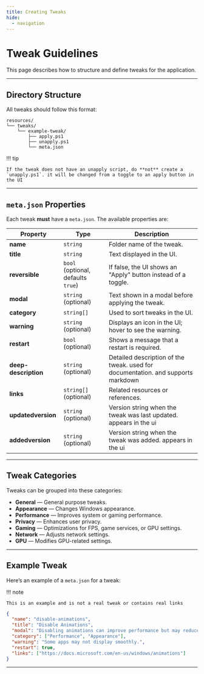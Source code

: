 ```yaml
---
title: Creating Tweaks
hide:
  - navigation
---
```


# Tweak Guidelines

This page describes how to structure and define tweaks for the application.

---

## Directory Structure

All tweaks should follow this format:

```text
resources/
└── tweaks/
    └── example-tweak/
        ├── apply.ps1
        ├── unapply.ps1
        └── meta.json
```

!!! tip

    If the tweak does not have an unapply script, do **not** create a `unapply.ps1`. it will be changed from a toggle to an apply button in the UI

---

## `meta.json` Properties

Each tweak **must** have a `meta.json`. The available properties are:

| Property             | Type                               | Description                                                                      |
| -------------------- | ---------------------------------- |--------------------------------------------------------------------------------|
| **name**             | `string`                           | Folder name of the tweak.                                                        |
| **title**            | `string`                           | Text displayed in the UI.                                                        |
| **reversible**       | `bool` (optional, defaults `true`) | If false, the UI shows an "Apply" button instead of a toggle.                    |
| **modal**            | `string` (optional)                | Text shown in a modal before applying the tweak.                                 |
| **category**         | `string[]`                         | Used to sort tweaks in the UI.                                                   |
| **warning**          | `string` (optional)                | Displays an icon in the UI; hover to see the warning.                            |
| **restart**          | `bool` (optional)                  | Shows a message that a restart is required.                                      |
| **deep-description** | `string` (optional)                | Detailed description of the tweak. used for documentation. and supports markdown |
| **links**            | `string[]` (optional)              | Related resources or references.                                                 |
| **updatedversion**  | `string` (optional)              | Version string when the tweak was last updated. appears in the ui                                           |
| **addedversion**     | `string` (optional)              | Version string when the tweak was added. appears in the ui                                            |

---

## Tweak Categories

Tweaks can be grouped into these categories:

- **General** — General purpose tweaks.
- **Appearance** — Changes Windows appearance.
- **Performance** — Improves system or gaming performance.
- **Privacy** — Enhances user privacy.
- **Gaming** — Optimizations for FPS, game services, or GPU settings.
- **Network** — Adjusts network settings.
- **GPU** — Modifies GPU-related settings.

---

## Example Tweak

Here’s an example of a `meta.json` for a tweak:

!!! note

    This is an example and is not a real tweak or contains real links

```json
{
  "name": "disable-animations",
  "title": "Disable Animations",
  "modal": "Disabling animations can improve performance but may reduce visual effects.",
  "category": ["Performance", "Appearance"],
  "warning": "Some apps may not display smoothly.",
  "restart": true,
  "links": ["https://docs.microsoft.com/en-us/windows/animations"]
}
```

---
